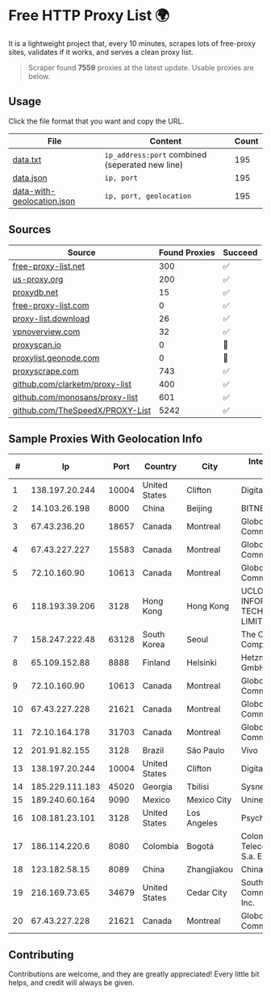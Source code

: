 
# Free HTTP Proxy List 🌍

It is a lightweight project that, every 10 minutes, scrapes lots of free-proxy sites, validates if it works, and serves a clean proxy list.


> Scraper found **7559** proxies at the latest update. Usable proxies are below.

## Usage

Click the file format that you want and copy the URL.


|File|Content|Count|
|----|-------|-----|
|[data.txt](https://raw.githubusercontent.com/themiralay/Proxy-List-World/master/data.txt)|`ip_address:port` combined (seperated new line)|195|
|[data.json](https://raw.githubusercontent.com/themiralay/Proxy-List-World/master/data.json)|`ip, port`|195|
|[data-with-geolocation.json](https://raw.githubusercontent.com/themiralay/Proxy-List-World/master/data-with-geolocation.json)|`ip, port, geolocation`|195|

## Sources

|Source|Found Proxies|Succeed|
|------|-------------|-------|
|[free-proxy-list.net](https://free-proxy-list.net)|300|✅|
|[us-proxy.org](https://www.us-proxy.org)|200|✅|
|[proxydb.net](http://proxydb.net)|15|✅|
|[free-proxy-list.com](https://free-proxy-list.com/?page=&port=&type%5B%5D=http&type%5B%5D=https&up_time=0&search=Search)|0|✅|
|[proxy-list.download](https://www.proxy-list.download/HTTP)|26|✅|
|[vpnoverview.com](https://vpnoverview.com/privacy/anonymous-browsing/free-proxy-servers)|32|✅|
|[proxyscan.io](https://www.proxyscan.io)|0|🚫|
|[proxylist.geonode.com](https://proxylist.geonode.com/api/proxy-list?limit=300&page=1&sort_by=lastChecked&sort_type=desc&protocols=http,https)|0|🚫|
|[proxyscrape.com](https://api.proxyscrape.com/v2/?request=displayproxies&protocol=http&timeout=10000&country=all&ssl=all&anonymity=all)|743|✅|
|[github.com/clarketm/proxy-list](https://raw.githubusercontent.com/clarketm/proxy-list/master/proxy-list-raw.txt)|400|✅|
|[github.com/monosans/proxy-list](https://raw.githubusercontent.com/monosans/proxy-list/main/proxies/http.txt)|601|✅|
|[github.com/TheSpeedX/PROXY-List](https://raw.githubusercontent.com/TheSpeedX/PROXY-List/master/http.txt)|5242|✅|


## Sample Proxies With Geolocation Info

|#|Ip|Port|Country|City|Internet Service Provider|
|-|--|----|-------|----|-------------------------|
|1|138.197.20.244|10004|United States|Clifton|DigitalOcean, LLC|
|2|14.103.26.198|8000|China|Beijing|BITNET|
|3|67.43.236.20|18657|Canada|Montreal|GloboTech Communications|
|4|67.43.227.227|15583|Canada|Montreal|GloboTech Communications|
|5|72.10.160.90|10613|Canada|Montreal|GloboTech Communications|
|6|118.193.39.206|3128|Hong Kong|Hong Kong|UCLOUD INFORMATION TECHNOLOGY (HK) LIMITED|
|7|158.247.222.48|63128|South Korea|Seoul|The Constant Company, LLC|
|8|65.109.152.88|8888|Finland|Helsinki|Hetzner Online GmbH|
|9|72.10.160.90|10613|Canada|Montreal|GloboTech Communications|
|10|67.43.227.228|21621|Canada|Montreal|GloboTech Communications|
|11|72.10.164.178|31703|Canada|Montreal|GloboTech Communications|
|12|201.91.82.155|3128|Brazil|São Paulo|Vivo|
|13|138.197.20.244|10004|United States|Clifton|DigitalOcean, LLC|
|14|185.229.111.183|45020|Georgia|Tbilisi|Sysnet LLC|
|15|189.240.60.164|9090|Mexico|Mexico City|Uninet S.A. de C.V.|
|16|108.181.23.101|3128|United States|Los Angeles|Psychz Networks|
|17|186.114.220.6|8080|Colombia|Bogotá|Colombia Telecomunicaciones S.a. ESP|
|18|123.182.58.15|8089|China|Zhangjiakou|China Telecom|
|19|216.169.73.65|34679|United States|Cedar City|South Central Communications, Inc.|
|20|67.43.227.228|21621|Canada|Montreal|GloboTech Communications|



## Contributing

Contributions are welcome, and they are greatly appreciated! Every
little bit helps, and credit will always be given.

